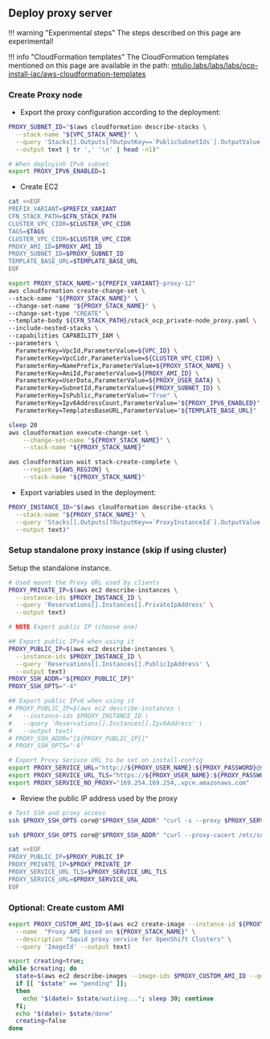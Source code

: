 ## Deploy proxy server

!!! warning "Experimental steps"
    The steps described on this page are experimental!

!!! info "CloudFormation templates"
    The CloudFormation templates mentioned on this page are available in the path:
    [mtulio.labs/labs/labs/ocp-install-iac/aws-cloudformation-templates](https://github.com/mtulio/mtulio.labs/tree/master/labs/ocp-install-iac/aws-cloudformation-templates)


### Create Proxy node

- Export the proxy configuration according to the deployment:

```sh
PROXY_SUBNET_ID="$(aws cloudformation describe-stacks \
  --stack-name "${VPC_STACK_NAME}" \
  --query 'Stacks[].Outputs[?OutputKey==`PublicSubnetIds`].OutputValue' \
  --output text | tr ',' '\n' | head -n1)"

# When deployinh IPv6 subnet
export PROXY_IPV6_ENABLED=1
```

- Create EC2

```sh
cat <<EOF
PREFIX_VARIANT=$PREFIX_VARIANT
CFN_STACK_PATH=$CFN_STACK_PATH
CLUSTER_VPC_CIDR=$CLUSTER_VPC_CIDR
TAGS=$TAGS
CLUSTER_VPC_CIDR=$CLUSTER_VPC_CIDR
PROXY_AMI_ID=$PROXY_AMI_ID
PROXY_SUBNET_ID=$PROXY_SUBNET_ID
TEMPLATE_BASE_URL=$TEMPLATE_BASE_URL
EOF

export PROXY_STACK_NAME="${PREFIX_VARIANT}-proxy-12"
aws cloudformation create-change-set \
--stack-name "${PROXY_STACK_NAME}" \
--change-set-name "${PROXY_STACK_NAME}" \
--change-set-type "CREATE" \
--template-body ${CFN_STACK_PATH}/stack_ocp_private-node_proxy.yaml \
--include-nested-stacks \
--capabilities CAPABILITY_IAM \
--parameters \
  ParameterKey=VpcId,ParameterValue=${VPC_ID} \
  ParameterKey=VpcCidr,ParameterValue=${CLUSTER_VPC_CIDR} \
  ParameterKey=NamePrefix,ParameterValue=${PROXY_STACK_NAME} \
  ParameterKey=AmiId,ParameterValue=${PROXY_AMI_ID} \
  ParameterKey=UserData,ParameterValue=${PROXY_USER_DATA} \
  ParameterKey=SubnetId,ParameterValue=${PROXY_SUBNET_ID} \
  ParameterKey=IsPublic,ParameterValue="True" \
  ParameterKey=Ipv6AddressCount,ParameterValue="${PROXY_IPV6_ENABLED}" \
  ParameterKey=TemplatesBaseURL,ParameterValue="${TEMPLATE_BASE_URL}"

sleep 20
aws cloudformation execute-change-set \
    --change-set-name "${PROXY_STACK_NAME}" \
    --stack-name "${PROXY_STACK_NAME}"

aws cloudformation wait stack-create-complete \
    --region ${AWS_REGION} \
    --stack-name "${PROXY_STACK_NAME}"
```

- Export variables used in the deployment:

```sh
PROXY_INSTANCE_ID="$(aws cloudformation describe-stacks \
  --stack-name "${PROXY_STACK_NAME}" \
  --query 'Stacks[].Outputs[?OutputKey==`ProxyInstanceId`].OutputValue' \
  --output text)"
```

### Setup standalone proxy instance (skip if using cluster)

Setup the standalone instance.

```sh
# Used mount the Proxy URL used by clients
PROXY_PRIVATE_IP=$(aws ec2 describe-instances \
  --instance-ids $PROXY_INSTANCE_ID \
  --query 'Reservations[].Instances[].PrivateIpAddress' \
  --output text)

# NOTE Export public IP (choose one)

## Export public IPv4 when using it
PROXY_PUBLIC_IP=$(aws ec2 describe-instances \
  --instance-ids $PROXY_INSTANCE_ID \
  --query 'Reservations[].Instances[].PublicIpAddress' \
  --output text)
PROXY_SSH_ADDR="${PROXY_PUBLIC_IP}"
PROXY_SSH_OPTS="-4"

## Export public IPv6 when using it
# PROXY_PUBLIC_IP=$(aws ec2 describe-instances \
#   --instance-ids $PROXY_INSTANCE_ID \
#   --query 'Reservations[].Instances[].Ipv6Address' \
#   --output text)
# PROXY_SSH_ADDR="[${PROXY_PUBLIC_IP}]"
# PROXY_SSH_OPTS="-6"

# Export Proxy Serivce URL to be set on install-config
export PROXY_SERVICE_URL="http://${PROXY_USER_NAME}:${PROXY_PASSWORD}@${PROXY_PRIVATE_IP}:3128"
export PROXY_SERVICE_URL_TLS="https://${PROXY_USER_NAME}:${PROXY_PASSWORD}@${PROXY_PRIVATE_IP}:3130"
export PROXY_SERVICE_NO_PROXY="169.254.169.254,.vpce.amazonaws.com"
```

- Review the public IP address used by the proxy

```sh
# Test SSH and proxy access
ssh $PROXY_SSH_OPTS core@"$PROXY_SSH_ADDR" "curl -s --proxy $PROXY_SERVICE_URL https://mtulio.dev/api/geo" | jq .

ssh $PROXY_SSH_OPTS core@"$PROXY_SSH_ADDR" "curl --proxy-cacert /etc/squid/ca-chain.pem --proxy $PROXY_SERVICE_URL_TLS https://mtulio.dev/api/geo" | jq .

cat <<EOF
PROXY_PUBLIC_IP=$PROXY_PUBLIC_IP
PROXY_PRIVATE_IP=$PROXY_PRIVATE_IP
PROXY_SERVICE_URL_TLS=$PROXY_SERVICE_URL_TLS
PROXY_SERVICE_URL=$PROXY_SERVICE_URL
EOF
```

### Optional: Create custom AMI

```sh
export PROXY_CUSTOM_AMI_ID=$(aws ec2 create-image --instance-id ${PROXY_INSTANCE_ID} \
  --name  "Proxy AMI based on ${PROXY_STACK_NAME}" \
  --description "Squid proxy service for OpenShift Clusters" \
  --query 'ImageId' --output text)

export creating=true;
while $creating; do 
  state=$(aws ec2 describe-images --image-ids $PROXY_CUSTOM_AMI_ID --query 'Images[].State' --output text);
  if [[ "$state" == "pending" ]];
  then
    echo "$(date)> $state/watiing..."; sleep 30; continue
  fi;
  echo "$(date)> $state/done"
  creating=false
done
```